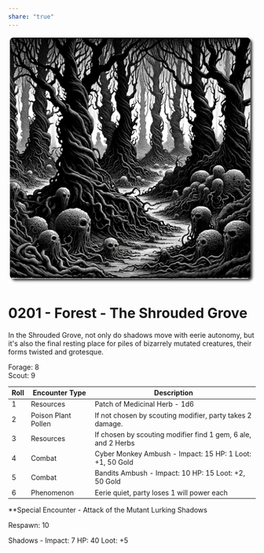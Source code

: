 ```yaml
---  
share: "true"  
---  
```

  
  
![shrouded-grove](../shrouded-grove.png)  
# 0201 - Forest - The Shrouded Grove  
  
In the Shrouded Grove, not only do shadows move with eerie autonomy, but it's also the final resting place for piles of bizarrely mutated creatures, their forms twisted and grotesque.  
  
Forage: 8  
Scout: 9  
  
| Roll | Encounter Type | Description |  
| ---- | ---- | ---- |  
| 1 | Resources | Patch of Medicinal Herb - 1d6  |  
| 2 | Poison Plant Pollen | If not chosen by scouting modifier, party takes 2 damage. |  
| 3 | Resources | If chosen by scouting modifier find 1 gem, 6 ale, and 2 Herbs |  
| 4 | Combat | Cyber Monkey Ambush - Impact: 15  HP: 1 Loot: +1, 50 Gold |  
| 5 | Combat | Bandits Ambush - Impact: 10 HP: 15 Loot: +2, 50 Gold |  
| 6 | Phenomenon | Eerie quiet, party loses 1 will power each |  
  
**Special Encounter - Attack of the Mutant Lurking Shadows  
  
Respawn: 10  
  
Shadows - Impact: 7 HP: 40 Loot: +5